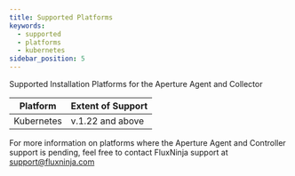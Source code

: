 ```yaml
---
title: Supported Platforms
keywords:
  - supported
  - platforms
  - kubernetes
sidebar_position: 5
---
```


Supported Installation Platforms for the Aperture Agent and Collector

| Platform   | Extent of Support |
| ---------- | ----------------- |
| Kubernetes | v.1.22 and above  |

For more information on platforms where the Aperture Agent and Controller
support is pending, feel free to contact FluxNinja support at
support@fluxninja.com
